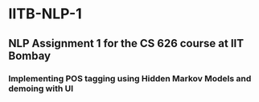 # IITB-NLP-1
## NLP Assignment 1 for the CS 626 course at IIT Bombay
### Implementing POS tagging using Hidden Markov Models and demoing with UI

 
